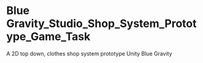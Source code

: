 # Blue Gravity_Studio_Shop_System_Prototype_Game_Task
 A 2D top down, clothes shop system prototype Unity Blue Gravity
